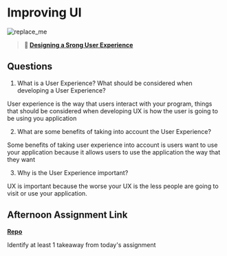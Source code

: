 # Improving UI

![replace_me](https://codeworks.blob.core.windows.net/public/assets/img/illustrations/placeholder.svg)

> **📖 [Designing a Srong User Experience](https://codeworksacademy.com/fs-student-guide/resources/wk7/03-Creating-Good-UX)**

## Questions

1. What is a User Experience? What should be considered when developing a User Experience?

User experience is the way that users interact with your program, things that should be considered when developing UX is how the user is going to be using you application

2. What are some benefits of taking into account the User Experience?

Some benefits of taking user experience into account is users want to use your application because it allows users to use the application the way that they want

3. Why is the User Experience important?

UX is important because the worse your UX is the less people are going to visit or use your application.

## Afternoon Assignment Link

**[Repo](https://github.com/garrett-adamss/<ASSIGNMENT_REPO>)**

Identify at least 1 takeaway from today's assignment

